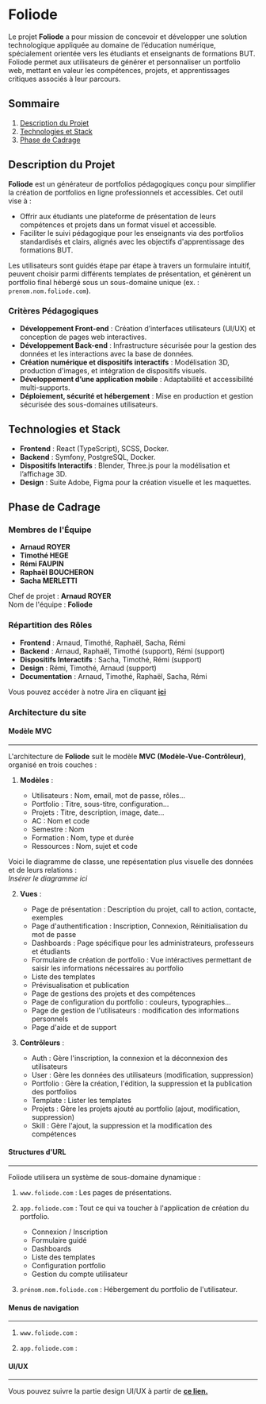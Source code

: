 # Foliode

Le projet **Foliode** a pour mission de concevoir et développer une solution technologique appliquée au domaine de l’éducation numérique, spécialement orientée vers les étudiants et enseignants de formations BUT. Foliode permet aux utilisateurs de générer et personnaliser un portfolio web, mettant en valeur les compétences, projets, et apprentissages critiques associés à leur parcours.

## Sommaire

1. [Description du Projet](#description-du-projet)
1. [Technologies et Stack](#technologies-et-stack)
1. [Phase de Cadrage](#phase-de-cadrage)

## Description du Projet

**Foliode** est un générateur de portfolios pédagogiques conçu pour simplifier la création de portfolios en ligne professionnels et accessibles. Cet outil vise à :
- Offrir aux étudiants une plateforme de présentation de leurs compétences et projets dans un format visuel et accessible.
- Faciliter le suivi pédagogique pour les enseignants via des portfolios standardisés et clairs, alignés avec les objectifs d'apprentissage des formations BUT.

Les utilisateurs sont guidés étape par étape à travers un formulaire intuitif, peuvent choisir parmi différents templates de présentation, et génèrent un portfolio final hébergé sous un sous-domaine unique (ex. : `prenom.nom.foliode.com`).

### Critères Pédagogiques

- **Développement Front-end** : Création d’interfaces utilisateurs (UI/UX) et conception de pages web interactives.
- **Développement Back-end** : Infrastructure sécurisée pour la gestion des données et les interactions avec la base de données.
- **Création numérique et dispositifs interactifs** : Modélisation 3D, production d'images, et intégration de dispositifs visuels.
- **Développement d’une application mobile** : Adaptabilité et accessibilité multi-supports.
- **Déploiement, sécurité et hébergement** : Mise en production et gestion sécurisée des sous-domaines utilisateurs.

## Technologies et Stack

- **Frontend** : React (TypeScript), SCSS, Docker.
- **Backend** : Symfony, PostgreSQL, Docker.
- **Dispositifs Interactifs** : Blender, Three.js pour la modélisation et l’affichage 3D.
- **Design** : Suite Adobe, Figma pour la création visuelle et les maquettes.

## Phase de Cadrage

### Membres de l'Équipe

- **Arnaud ROYER**
- **Timothé HEGE**
- **Rémi FAUPIN**
- **Raphaël BOUCHERON**
- **Sacha MERLETTI**

Chef de projet : **Arnaud ROYER** <br>
Nom de l'équipe : **Foliode**

### Répartition des Rôles

- **Frontend** : Arnaud, Timothé, Raphaël, Sacha, Rémi
- **Backend** : Arnaud, Raphaël, Timothé (support), Rémi (support)
- **Dispositifs Interactifs** : Sacha, Timothé, Rémi (support)
- **Design** : Rémi, Timothé, Arnaud (support)
- **Documentation** : Arnaud, Timothé, Raphaël, Sacha, Rémi

Vous pouvez accéder à notre Jira en cliquant **[ici](https://foliode.atlassian.net/jira/software/projects/DEV/boards/1)**


### Architecture du site

#### Modèle MVC
---

L'architecture de **Foliode** suit le modèle **MVC (Modèle-Vue-Contrôleur)**, organisé en trois couches :

1. **Modèles** :

    - Utilisateurs : Nom, email, mot de passe, rôles...
    - Portfolio : Titre, sous-titre, configuration...
    - Projets : Titre, description, image, date...
    - AC : Nom et code
    - Semestre : Nom
    - Formation : Nom, type et durée
    - Ressources : Nom, sujet et code

Voici le diagramme de classe, une repésentation plus visuelle des données et de leurs relations : <br>
*Insérer le diagramme ici*

2. **Vues** :

    - Page de présentation : Description du projet, call to action, contacte, exemples
    - Page d'authentification : Inscription, Connexion, Réinitialisation du mot de passe
    - Dashboards : Page spécifique pour les administrateurs, professeurs et étudiants
    - Formulaire de création de portfolio : Vue intéractives permettant de saisir les informations nécessaires au portfolio
    - Liste des templates
    - Prévisualisation et publication
    - Page de gestions des projets et des compétences
    - Page de configuration du portfolio : couleurs, typographies...
    - Page de gestion de l'utilisateurs : modification des informations personnels
    - Page d'aide et de support

3. **Contrôleurs** : 

    - Auth : Gère l'inscription, la connexion et la déconnexion des utilisateurs
    - User : Gère les données des utilisateurs (modification, suppression)
    - Portfolio : Gère la création, l'édition, la suppression et la publication des portfolios
    - Template : Lister les templates
    - Projets : Gère les projets ajouté au portfolio (ajout, modification, suppression)
    - Skill : Gère l'ajout, la suppression et la modification des compétences

#### Structures d'URL
---
Foliode utilisera un système de sous-domaine dynamique :

1. `www.foliode.com` : Les pages de présentations.

2. `app.foliode.com` : Tout ce qui va toucher à l'application de création du portfolio.
    - Connexion / Inscription
    - Formulaire guidé
    - Dashboards
    - Liste des templates
    - Configuration portfolio
    - Gestion du compte utilisateur

3. `prénom.nom.foliode.com` : Hébergement du portfolio de l'utilisateur.

#### Menus de navigation
---

1. `www.foliode.com` : 

2. `app.foliode.com` :

#### UI/UX
---
Vous pouvez suivre la partie design UI/UX à partir de **[ce lien.](https://www.figma.com/design/ROWwLlIORy6RhrFvcYBhvL/Foliode?node-id=0-1&node-type=canvas&t=nkLLfDURPWkMKEpb-0)**